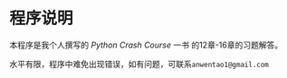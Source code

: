 # 程序说明

本程序是我个人撰写的 *Python Crash Course* 一书 的12章-16章的习题解答。

水平有限，程序中难免出现错误，如有问题，可联系`anwentao1@gmail.com`

